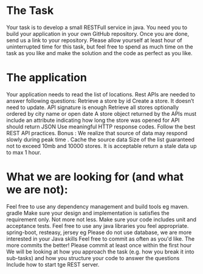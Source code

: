 # The Task
Your task is to develop a small RESTFull service in java. You need you to build your application in your own GitHub repository. Once you are done, send us a link to your repository.
Please allow yourself at least  hour of uninterrupted time for this task, but feel free to spend as much time on the task as you like and make the solution and the code as perfect as you like.

# The application

Your application needs to read the list of locations.
Rest APIs are needed to answer  following questions:
Retrieve a store by id
Create a store. It doesn’t need to update. API signature is enough 
Retrieve all stores optionally ordered by city name or open date
A store object returned by the APIs  must include an attribute indicating  how long the store was  opened for 
API should return JSON
Use meaningful HTTP response codes. Follow the best REST API practices. 
Bonus : 
We realize that source of data may respond slowly during peak time  . Cache the source data Size of the list guaranteed not to exceed 10mb and 10000 stores.
It is acceptable return a stale data up to max 1 hour.



# What we are  looking for (and what we are not):
Feel free to use any dependency management and build tools eg maven. gradle
Make sure your design and implementation is satisfies the requirement only. Not more not less.
Make sure your code includes unit and acceptance tests.
Feel free to use any java libraries you feel appropriate. spring-boot, resteasy, jersey eg
Please do not use database, we are more interested in your Java skills 
Feel free to commit as often as you'd like. The more commits the better! Please commit at least once within the first hour
We will be looking at how you approach the task (e.g. how you break it into sub-tasks) and how you structure your code to answer the questions
Include how to start tge REST server.






